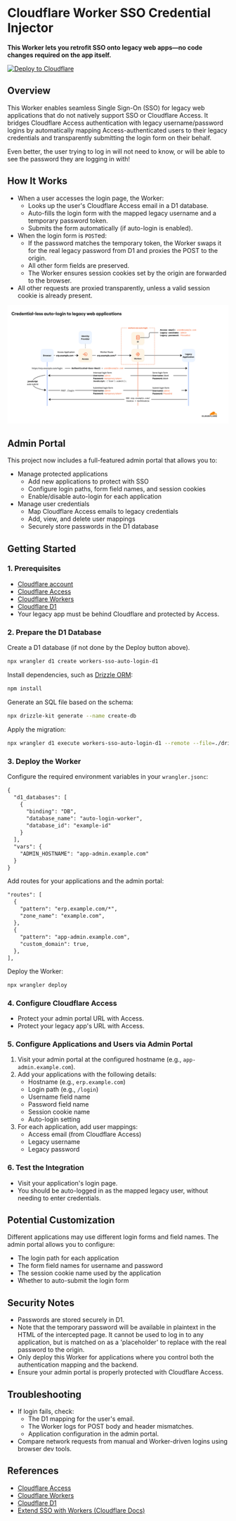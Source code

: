 # Cloudflare Worker SSO Credential Injector

**This Worker lets you retrofit SSO onto legacy web apps—no code changes required on the app itself.**

[![Deploy to Cloudflare](https://deploy.workers.cloudflare.com/button)](https://deploy.workers.cloudflare.com/?url=https%3A%2F%2Fgithub.com%2Fmichielappelman%2Fworkers-sso-auto-login)

## Overview

This Worker enables seamless Single Sign-On (SSO) for legacy web applications that do not natively support SSO or Cloudflare Access. It bridges Cloudflare Access authentication with legacy username/password logins by automatically mapping Access-authenticated users to their legacy credentials and transparently submitting the login form on their behalf.

Even better, the user trying to log in will not need to know, or will be able to see the password they are logging in with!

## How It Works

- When a user accesses the login page, the Worker:
  - Looks up the user's Cloudflare Access email in a D1 database.
  - Auto-fills the login form with the mapped legacy username and a temporary password token.
  - Submits the form automatically (if auto-login is enabled).
- When the login form is `POST`ed:
  - If the password matches the temporary token, the Worker swaps it for the real legacy password from D1 and proxies the POST to the origin.
  - All other form fields are preserved.
  - The Worker ensures session cookies set by the origin are forwarded to the browser.
- All other requests are proxied transparently, unless a valid session cookie is already present.

![Diagram showing the SSO credential injection workflow](resources/diagram.jpg)

## Admin Portal

This project now includes a full-featured admin portal that allows you to:

- Manage protected applications
  - Add new applications to protect with SSO
  - Configure login paths, form field names, and session cookies
  - Enable/disable auto-login for each application
- Manage user credentials
  - Map Cloudflare Access emails to legacy credentials
  - Add, view, and delete user mappings
  - Securely store passwords in the D1 database

## Getting Started

### 1. Prerequisites

- [Cloudflare account](https://dash.cloudflare.com/)
- [Cloudflare Access](https://developers.cloudflare.com/cloudflare-one/)
- [Cloudflare Workers](https://developers.cloudflare.com/workers/)
- [Cloudflare D1](https://developers.cloudflare.com/d1/)
- Your legacy app must be behind Cloudflare and protected by Access.

### 2. Prepare the D1 Database

Create a D1 database (if not done by the Deploy button above).

```sh
npx wrangler d1 create workers-sso-auto-login-d1
```

Install dependencies, such as [Drizzle ORM](https://orm.drizzle.team):

```sh
npm install
```

Generate an SQL file based on the schema:

```sh
npx drizzle-kit generate --name create-db
```

Apply the migration:

```sh
npx wrangler d1 execute workers-sso-auto-login-d1 --remote --file=./drizzle/0000_create-db.sql
```

### 3. Deploy the Worker

Configure the required environment variables in your `wrangler.jsonc`:

```jsonc
{
  "d1_databases": [
    {
      "binding": "DB",
      "database_name": "auto-login-worker",
      "database_id": "example-id"
    }
  ],
  "vars": {
    "ADMIN_HOSTNAME": "app-admin.example.com"
  }
}
```

Add routes for your applications and the admin portal:

```jsonc
"routes": [
  {
    "pattern": "erp.example.com/*",
    "zone_name": "example.com",
  },
  {
    "pattern": "app-admin.example.com",
    "custom_domain": true,
  },
],
```

Deploy the Worker:

```sh
npx wrangler deploy
```

### 4. Configure Cloudflare Access

- Protect your admin portal URL with Access.
- Protect your legacy app's URL with Access.

### 5. Configure Applications and Users via Admin Portal

1. Visit your admin portal at the configured hostname (e.g., `app-admin.example.com`).
2. Add your applications with the following details:
   - Hostname (e.g., `erp.example.com`)
   - Login path (e.g., `/login`)
   - Username field name
   - Password field name
   - Session cookie name
   - Auto-login setting
3. For each application, add user mappings:
   - Access email (from Cloudflare Access)
   - Legacy username
   - Legacy password

### 6. Test the Integration

- Visit your application's login page.
- You should be auto-logged in as the mapped legacy user, without needing to enter credentials.

## Potential Customization

Different applications may use different login forms and field names. The admin portal allows you to configure:

- The login path for each application
- The form field names for username and password
- The session cookie name used by the application
- Whether to auto-submit the login form

## Security Notes

- Passwords are stored securely in D1.
- Note that the temporary password will be available in plaintext in the HTML of the intercepted page. It cannot be used to log in to any application, but is matched on as a 'placeholder' to replace with the real password to the origin.
- Only deploy this Worker for applications where you control both the authentication mapping and the backend.
- Ensure your admin portal is properly protected with Cloudflare Access.

## Troubleshooting

- If login fails, check:
  - The D1 mapping for the user's email.
  - The Worker logs for POST body and header mismatches.
  - Application configuration in the admin portal.
- Compare network requests from manual and Worker-driven logins using browser dev tools.

## References

- [Cloudflare Access](https://developers.cloudflare.com/cloudflare-one/)
- [Cloudflare Workers](https://developers.cloudflare.com/workers/)
- [Cloudflare D1](https://developers.cloudflare.com/d1/)
- [Extend SSO with Workers (Cloudflare Docs)](https://developers.cloudflare.com/cloudflare-one/tutorials/extend-sso-with-workers/)

